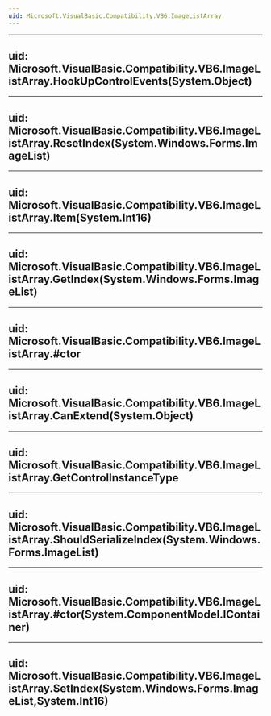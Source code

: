 ```yaml
---
uid: Microsoft.VisualBasic.Compatibility.VB6.ImageListArray
---
```


---
uid: Microsoft.VisualBasic.Compatibility.VB6.ImageListArray.HookUpControlEvents(System.Object)
---

---
uid: Microsoft.VisualBasic.Compatibility.VB6.ImageListArray.ResetIndex(System.Windows.Forms.ImageList)
---

---
uid: Microsoft.VisualBasic.Compatibility.VB6.ImageListArray.Item(System.Int16)
---

---
uid: Microsoft.VisualBasic.Compatibility.VB6.ImageListArray.GetIndex(System.Windows.Forms.ImageList)
---

---
uid: Microsoft.VisualBasic.Compatibility.VB6.ImageListArray.#ctor
---

---
uid: Microsoft.VisualBasic.Compatibility.VB6.ImageListArray.CanExtend(System.Object)
---

---
uid: Microsoft.VisualBasic.Compatibility.VB6.ImageListArray.GetControlInstanceType
---

---
uid: Microsoft.VisualBasic.Compatibility.VB6.ImageListArray.ShouldSerializeIndex(System.Windows.Forms.ImageList)
---

---
uid: Microsoft.VisualBasic.Compatibility.VB6.ImageListArray.#ctor(System.ComponentModel.IContainer)
---

---
uid: Microsoft.VisualBasic.Compatibility.VB6.ImageListArray.SetIndex(System.Windows.Forms.ImageList,System.Int16)
---
